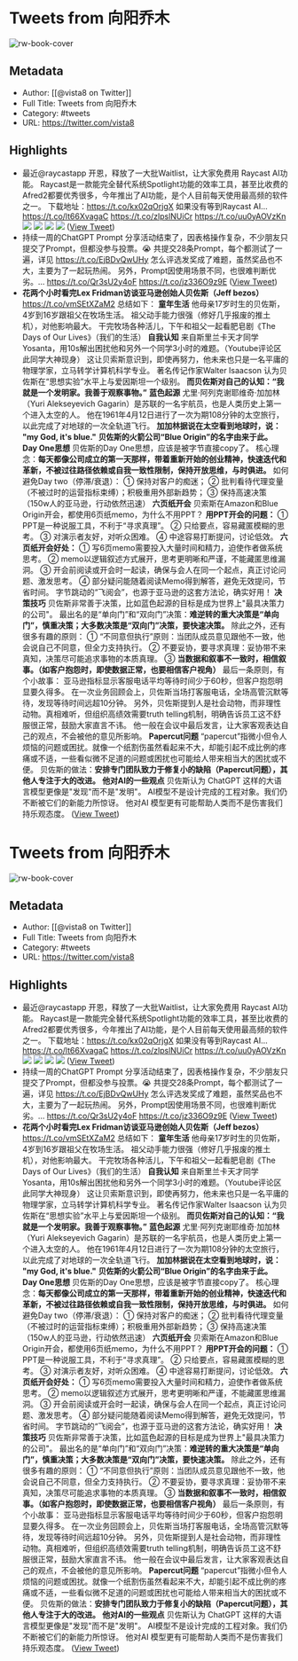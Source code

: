 # Tweets from 向阳乔木

![rw-book-cover](https://pbs.twimg.com/profile_images/28889602/20070314_b0295ade0c516903fd31D3r1hlye1a1Q.jpg)

## Metadata
- Author: [[@vista8 on Twitter]]
- Full Title: Tweets from 向阳乔木
- Category: #tweets
- URL: https://twitter.com/vista8

## Highlights
- 最近@raycastapp 开恩，释放了一大批Waitlist，让大家免费用 Raycast AI功能。
  Raycast是一款能完全替代系统Spotlight功能的效率工具，甚至比收费的Afred2都要优秀很多，今年推出了AI功能，是个人目前每天使用最高频的软件之一。
  下载地址：https://t.co/kx02qOrjgX
  如果没有等到Raycast AI… https://t.co/lt66XvagaC https://t.co/zlpslNUiCr https://t.co/uu0yAOVzKn
  ![](https://pbs.twimg.com/media/FvazhMKakAAPU8B.png)
  ![](https://pbs.twimg.com/media/FvazmIfaYAEwFRE.png)
  ![](https://pbs.twimg.com/media/FvazsXBakAAK1OL.png)
  ![](https://pbs.twimg.com/media/FvazyS5aUAAlASn.jpg) ([View Tweet](https://twitter.com/vista8/status/1654707860163694592))
- 持续一周的ChatGPT Prompt 分享活动结束了，因表格操作复杂，不少朋友只提交了Prompt，但都没参与投票。😭
  共提交28条Prompt，每个都测试了一遍，详见
  https://t.co/EjBDvQwUHy
  怎么评选发奖成了难题，虽然奖品也不大，主要为了一起玩热闹。
  另外，Prompt因使用场景不同，也很难判断优劣。… https://t.co/Qr3sU2y4oF https://t.co/jz336O9z9E ([View Tweet](https://twitter.com/vista8/status/1663155102306426885))
- **花两个小时看完Lex Fridman访谈亚马逊创始人贝佐斯（Jeff bezos）**
  https://t.co/vmSEtXZaM2
  总结如下：
  **童年生活**
  他母亲17岁时生的贝佐斯，4岁到16岁跟祖父在牧场生活。
  祖父动手能力很强（修好几乎报废的推土机），对他影响最大。
  干完牧场各种活儿，下午和祖父一起看肥皂剧《The Days of Our Lives》（我们的生活）
  **自我认知**
  来自斯里兰卡天才同学Yosanta，用10s解出困扰他和另外一个同学3小时的难题。（Youtube评论区此同学大神现身）
  这让贝索斯意识到，即使再努力，他未来也只是一名平庸的物理学家，立马转学计算机科学专业。
  著名传记作家Walter Isaacson 认为贝佐斯在“思想实验”水平上与爱因斯坦一个级别。
  **而贝佐斯对自己的认知：“我就是一个发明家。我善于观察事物。”**
  **蓝色起源**
  尤里·阿列克谢耶维奇·加加林（Yuri Alekseyevich Gagarin）是苏联的一名宇航员，也是人类历史上第一个进入太空的人。
  他在1961年4月12日进行了一次为期108分钟的太空旅行，以此完成了对地球的一次全轨道飞行。
  **加加林据说在太空看到地球时，说： "my God, it's blue."**
  **贝佐斯的火箭公司“Blue Origin”的名字由来于此。**
  **Day One思想**
  贝佐斯的Day One思想，应该是被字节直接copy了。
  核心理念：**每天都像公司成立的第一天那样，带着重新开始的创业精神，快速迭代和革新，不被过往路径依赖或自我一致性限制，保持开放思维，与时俱进。**
  如何避免Day two（停滞/衰退）：
  ① 保持对客户的痴迷；
  ② 批判看待代理变量（不被过时的运营指标束缚）；积极重用外部新趋势；
  ③ 保持高速决策（150w人的亚马逊，行动依然迅速）
  **六页纸开会**
  贝索斯在Amazon和Blue Origin开会，都使用6页纸memo，为什么不用PPT？
  **用PPT开会的问题：**
  ① PPT是一种说服工具，不利于“寻求真理”。
  ② 只给要点，容易藏匿模糊的思考。
  ③ 对演示者友好，对听众困难。
  ④ 中途容易打断提问，讨论低效。
  **六页纸开会好处：**
  ① 写6页memo需要投入大量时间和精力，迫使作者做系统思考。
  ② memo以逻辑叙述方式展开，思考更明晰和严谨，不能藏匿思维漏洞。
  ③ 开会前阅读或开会时一起读，确保与会人在同一个起点，真正讨论问题、激发思考。
  ④ 部分疑问能随着阅读Memo得到解答，避免无效提问，节省时间。
  字节跳动的“飞阅会”，也源于亚马逊的这套方法论，确实好用！
  **决策技巧**
  贝佐斯非常善于决策，比如蓝色起源的目标是成为世界上"最具决策力的公司"。
  最出名的是“单向门”和“双向门”决策：**难逆转的重大决策是“单向门”，慎重决策；大多数决策是“双向门”决策，要快速决策。**
  除此之外，还有很多有趣的原则：
  ① “不同意但执行”原则：当团队成员意见跟他不一致，他会说自己不同意，但全力支持执行。
  ② 不要妥协，要寻求真理：妥协带不来真知，决策尽可能追求事物的本质真理。
  ③ **当数据和叙事不一致时，相信叙事。（如客户抱怨时，即使数据正常，也要相信客户视角）**
  最后一条原则，有个小故事：
  亚马逊指标显示客服电话平均等待时间少于60秒，但客户抱怨明显要久得多。
  在一次业务回顾会上，贝佐斯当场打客服电话，全场高管沉默等待，发现等待时间远超10分钟。
  另外，贝佐斯提到人是社会动物，而非理性动物。真相难听，但组织高绩效需要truth telling机制，明确告诉员工这不舒服很正常，鼓励大家直言不讳。
  他一般在会议中最后发言，让大家客观表达自己的观点，不会被他的意见所影响。
  **Papercut问题**
  “papercut”指微小但令人烦恼的问题或困扰。就像一个纸割伤虽然看起来不大，却能引起不成比例的疼痛或不适，一些看似微不足道的问题或困扰也可能给人带来相当大的困扰或不便。
  贝佐斯的做法：**安排专门团队致力于修复小的缺陷（Papercut问题），其他人专注于大的改进。**
  **他对AI的一些观点**
  贝佐斯认为 ChatGPT 这样的大语言模型更像是"发现"而不是"发明"。
  AI模型不是设计完成的工程对象。我们仍不断被它们的新能力所惊讶。
  他对AI 模型更有可能帮助人类而不是伤害我们持乐观态度。 ([View Tweet](https://twitter.com/vista8/status/1736041266897686725))
# Tweets from 向阳乔木

![rw-book-cover](https://pbs.twimg.com/profile_images/28889602/20070314_b0295ade0c516903fd31D3r1hlye1a1Q.jpg)

## Metadata
- Author: [[@vista8 on Twitter]]
- Full Title: Tweets from 向阳乔木
- Category: #tweets
- URL: https://twitter.com/vista8

## Highlights
- 最近@raycastapp 开恩，释放了一大批Waitlist，让大家免费用 Raycast AI功能。
  Raycast是一款能完全替代系统Spotlight功能的效率工具，甚至比收费的Afred2都要优秀很多，今年推出了AI功能，是个人目前每天使用最高频的软件之一。
  下载地址：https://t.co/kx02qOrjgX
  如果没有等到Raycast AI… https://t.co/lt66XvagaC https://t.co/zlpslNUiCr https://t.co/uu0yAOVzKn
  ![](https://pbs.twimg.com/media/FvazhMKakAAPU8B.png)
  ![](https://pbs.twimg.com/media/FvazmIfaYAEwFRE.png)
  ![](https://pbs.twimg.com/media/FvazsXBakAAK1OL.png)
  ![](https://pbs.twimg.com/media/FvazyS5aUAAlASn.jpg) ([View Tweet](https://twitter.com/vista8/status/1654707860163694592))
- 持续一周的ChatGPT Prompt 分享活动结束了，因表格操作复杂，不少朋友只提交了Prompt，但都没参与投票。😭
  共提交28条Prompt，每个都测试了一遍，详见
  https://t.co/EjBDvQwUHy
  怎么评选发奖成了难题，虽然奖品也不大，主要为了一起玩热闹。
  另外，Prompt因使用场景不同，也很难判断优劣。… https://t.co/Qr3sU2y4oF https://t.co/jz336O9z9E ([View Tweet](https://twitter.com/vista8/status/1663155102306426885))
- **花两个小时看完Lex Fridman访谈亚马逊创始人贝佐斯（Jeff bezos）**
  https://t.co/vmSEtXZaM2
  总结如下：
  **童年生活**
  他母亲17岁时生的贝佐斯，4岁到16岁跟祖父在牧场生活。
  祖父动手能力很强（修好几乎报废的推土机），对他影响最大。
  干完牧场各种活儿，下午和祖父一起看肥皂剧《The Days of Our Lives》（我们的生活）
  **自我认知**
  来自斯里兰卡天才同学Yosanta，用10s解出困扰他和另外一个同学3小时的难题。（Youtube评论区此同学大神现身）
  这让贝索斯意识到，即使再努力，他未来也只是一名平庸的物理学家，立马转学计算机科学专业。
  著名传记作家Walter Isaacson 认为贝佐斯在“思想实验”水平上与爱因斯坦一个级别。
  **而贝佐斯对自己的认知：“我就是一个发明家。我善于观察事物。”**
  **蓝色起源**
  尤里·阿列克谢耶维奇·加加林（Yuri Alekseyevich Gagarin）是苏联的一名宇航员，也是人类历史上第一个进入太空的人。
  他在1961年4月12日进行了一次为期108分钟的太空旅行，以此完成了对地球的一次全轨道飞行。
  **加加林据说在太空看到地球时，说： "my God, it's blue."**
  **贝佐斯的火箭公司“Blue Origin”的名字由来于此。**
  **Day One思想**
  贝佐斯的Day One思想，应该是被字节直接copy了。
  核心理念：**每天都像公司成立的第一天那样，带着重新开始的创业精神，快速迭代和革新，不被过往路径依赖或自我一致性限制，保持开放思维，与时俱进。**
  如何避免Day two（停滞/衰退）：
  ① 保持对客户的痴迷；
  ② 批判看待代理变量（不被过时的运营指标束缚）；积极重用外部新趋势；
  ③ 保持高速决策（150w人的亚马逊，行动依然迅速）
  **六页纸开会**
  贝索斯在Amazon和Blue Origin开会，都使用6页纸memo，为什么不用PPT？
  **用PPT开会的问题：**
  ① PPT是一种说服工具，不利于“寻求真理”。
  ② 只给要点，容易藏匿模糊的思考。
  ③ 对演示者友好，对听众困难。
  ④ 中途容易打断提问，讨论低效。
  **六页纸开会好处：**
  ① 写6页memo需要投入大量时间和精力，迫使作者做系统思考。
  ② memo以逻辑叙述方式展开，思考更明晰和严谨，不能藏匿思维漏洞。
  ③ 开会前阅读或开会时一起读，确保与会人在同一个起点，真正讨论问题、激发思考。
  ④ 部分疑问能随着阅读Memo得到解答，避免无效提问，节省时间。
  字节跳动的“飞阅会”，也源于亚马逊的这套方法论，确实好用！
  **决策技巧**
  贝佐斯非常善于决策，比如蓝色起源的目标是成为世界上"最具决策力的公司"。
  最出名的是“单向门”和“双向门”决策：**难逆转的重大决策是“单向门”，慎重决策；大多数决策是“双向门”决策，要快速决策。**
  除此之外，还有很多有趣的原则：
  ① “不同意但执行”原则：当团队成员意见跟他不一致，他会说自己不同意，但全力支持执行。
  ② 不要妥协，要寻求真理：妥协带不来真知，决策尽可能追求事物的本质真理。
  ③ **当数据和叙事不一致时，相信叙事。（如客户抱怨时，即使数据正常，也要相信客户视角）**
  最后一条原则，有个小故事：
  亚马逊指标显示客服电话平均等待时间少于60秒，但客户抱怨明显要久得多。
  在一次业务回顾会上，贝佐斯当场打客服电话，全场高管沉默等待，发现等待时间远超10分钟。
  另外，贝佐斯提到人是社会动物，而非理性动物。真相难听，但组织高绩效需要truth telling机制，明确告诉员工这不舒服很正常，鼓励大家直言不讳。
  他一般在会议中最后发言，让大家客观表达自己的观点，不会被他的意见所影响。
  **Papercut问题**
  “papercut”指微小但令人烦恼的问题或困扰。就像一个纸割伤虽然看起来不大，却能引起不成比例的疼痛或不适，一些看似微不足道的问题或困扰也可能给人带来相当大的困扰或不便。
  贝佐斯的做法：**安排专门团队致力于修复小的缺陷（Papercut问题），其他人专注于大的改进。**
  **他对AI的一些观点**
  贝佐斯认为 ChatGPT 这样的大语言模型更像是"发现"而不是"发明"。
  AI模型不是设计完成的工程对象。我们仍不断被它们的新能力所惊讶。
  他对AI 模型更有可能帮助人类而不是伤害我们持乐观态度。 ([View Tweet](https://twitter.com/vista8/status/1736041266897686725))
